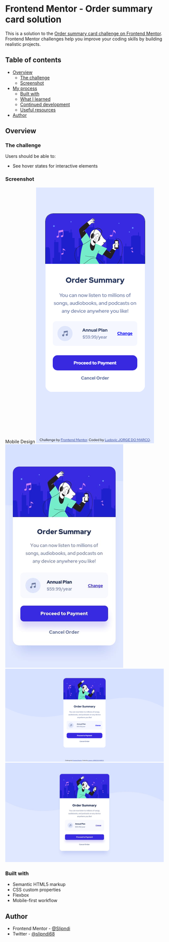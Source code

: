 # Frontend Mentor - Order summary card solution

This is a solution to the [Order summary card challenge on Frontend Mentor](https://www.frontendmentor.io/challenges/order-summary-component-QlPmajDUj). Frontend Mentor challenges help you improve your coding skills by building realistic projects.

## Table of contents

- [Overview](#overview)
  - [The challenge](#the-challenge)
  - [Screenshot](#screenshot)
- [My process](#my-process)
  - [Built with](#built-with)
  - [What I learned](#what-i-learned)
  - [Continued development](#continued-development)
  - [Useful resources](#useful-resources)
- [Author](#author)

## Overview

### The challenge

Users should be able to:

- See hover states for interactive elements

### Screenshot

Mobile Design
![Mobile design](./Designs/mobile-design.png)
![Mobile design objectif](./Examples/mobile-design.jpg)
![Desktop design](./Designs/desktop-design.png)
![Desktop design objectif](./Examples/desktop-design.jpg)

### Built with

- Semantic HTML5 markup
- CSS custom properties
- Flexbox
- Mobile-first workflow

## Author

- Frontend Mentor - [@Slipndi](https://www.frontendmentor.io/profile/Slipndi)
- Twitter - [@slipndi68](https://twitter.com/slipndi68)

